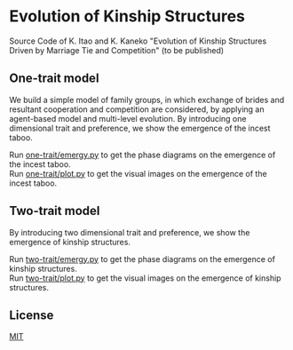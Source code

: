 # Evolution of Kinship Structures
Source Code of K. Itao and K. Kaneko "Evolution of Kinship Structures Driven by Marriage Tie and Competition" (to be published)

## One-trait model
We build a simple model of family groups, in which exchange of brides and resultant cooperation and competition are considered, by applying an agent-based model and multi-level evolution. By introducing one dimensional trait and preference, we show the emergence of the incest taboo.

Run [one-trait/emergy.py](one-trait/emerge.py) to get the phase diagrams on the emergence of the incest taboo.  
Run [one-trait/plot.py](one-trait/plot.py) to get the visual images on the emergence of the incest taboo.

## Two-trait model
By introducing two dimensional trait and preference, we show the emergence of kinship structures.

Run [two-trait/emergy.py](two-trait/emerge.py) to get the phase diagrams on the emergence of kinship structures.  
Run [two-trait/plot.py](two-trait/plot.py) to get the visual images on the emergence of kinship structures.

## License
[MIT](LICENSE)
